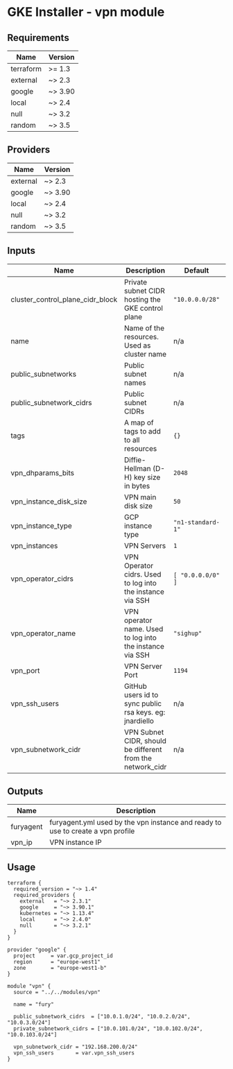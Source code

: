 <!-- BEGIN_TF_DOCS -->

# GKE Installer - vpn module

<!-- <SD-DOCS> -->

## Requirements

| Name | Version |
|------|---------|
| terraform | >= 1.3 |
| external | ~> 2.3 |
| google | ~> 3.90 |
| local | ~> 2.4 |
| null | ~> 3.2 |
| random | ~> 3.5 |

## Providers

| Name | Version |
|------|---------|
| external | ~> 2.3 |
| google | ~> 3.90 |
| local | ~> 2.4 |
| null | ~> 3.2 |
| random | ~> 3.5 |

## Inputs

| Name | Description | Default | Required |
|------|-------------|---------|:--------:|
| cluster\_control\_plane\_cidr\_block | Private subnet CIDR hosting the GKE control plane | `"10.0.0.0/28"` | no |
| name | Name of the resources. Used as cluster name | n/a | yes |
| public\_subnetworks | Public subnet names | n/a | yes |
| public\_subnetwork\_cidrs | Public subnet CIDRs | n/a | yes |
| tags | A map of tags to add to all resources | `{}` | no |
| vpn\_dhparams\_bits | Diffie-Hellman (D-H) key size in bytes | `2048` | no |
| vpn\_instance\_disk\_size | VPN main disk size | `50` | no |
| vpn\_instance\_type | GCP instance type | `"n1-standard-1"` | no |
| vpn\_instances | VPN Servers | `1` | no |
| vpn\_operator\_cidrs | VPN Operator cidrs. Used to log into the instance via SSH | ```[ "0.0.0.0/0" ]``` | no |
| vpn\_operator\_name | VPN operator name. Used to log into the instance via SSH | `"sighup"` | no |
| vpn\_port | VPN Server Port | `1194` | no |
| vpn\_ssh\_users | GitHub users id to sync public rsa keys. eg: jnardiello | n/a | yes |
| vpn\_subnetwork\_cidr | VPN Subnet CIDR, should be different from the network\_cidr | n/a | yes |

## Outputs

| Name | Description |
|------|-------------|
| furyagent | furyagent.yml used by the vpn instance and ready to use to create a vpn profile |
| vpn\_ip | VPN instance IP |

## Usage

```hcl
terraform {
  required_version = "~> 1.4"
  required_providers {
    external   = "~> 2.3.1"
    google     = "~> 3.90.1"
    kubernetes = "~> 1.13.4"
    local      = "~> 2.4.0"
    null       = "~> 3.2.1"
  }
}

provider "google" {
  project     = var.gcp_project_id
  region      = "europe-west1"
  zone        = "europe-west1-b"
}

module "vpn" {
  source = "../../modules/vpn"

  name = "fury"

  public_subnetwork_cidrs  = ["10.0.1.0/24", "10.0.2.0/24", "10.0.3.0/24"]
  private_subnetwork_cidrs = ["10.0.101.0/24", "10.0.102.0/24", "10.0.103.0/24"]

  vpn_subnetwork_cidr = "192.168.200.0/24"
  vpn_ssh_users       = var.vpn_ssh_users
}
```

<!-- </SD-DOCS> -->
<!-- END_TF_DOCS -->